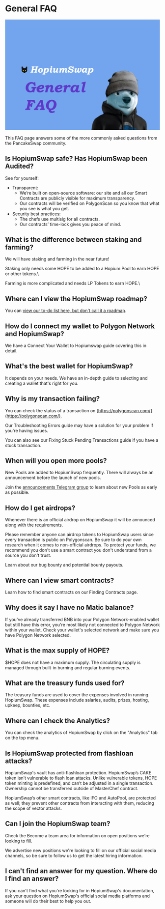 # General FAQ

![](../.gitbook/assets/GeneralFAQ.png)

This FAQ page answers some of the more commonly asked questions from the PancakeSwap community.

## Is HopiumSwap safe? Has HopiumSwap been Audited?

See for yourself:

* Transparent:
  * We’re built on open-source software: our site and all our Smart Contracts are publicly visible for maximum transparency.
  * Our contracts will be verified on PolygonScan so you know that what you see is what you get.
* Security best practices:
  * The chefs use multisig for all contracts.
  * Our contracts’ time-lock gives you peace of mind.

## What is the difference between staking and farming?

We will have staking and farming in the near future!

Staking only needs some HOPE to be added to a Hopium Pool to earn HOPE or other tokens.\


Farming is more complicated and needs LP Tokens to earn HOPE.\


## Where can I view the HopiumSwap roadmap?

You can [view our to-do list here, but don't call it a roadmap](https://docs.hopiumswap.info/product-docs/roadmap).

## How do I connect my wallet to Polygon Network and HopiumSwap?

We have a Connect Your Wallet to Hopiumswap guide covering this in detail.

## What's the best wallet for HopiumSwap?

It depends on your needs. We have an in-depth guide to selecting and creating a wallet that's right for you.

## Why is my transaction failing?

You can check the status of a transaction on [https://polygonscan.com/](https://polygonscan.com/).

Our Troubleshooting Errors guide may have a solution for your problem if you're having issues.

You can also see our Fixing Stuck Pending Transactions guide if you have a stuck transaction.

## When will you open more pools?

New Pools are added to HopiumSwap frequently. There will always be an announcement before the launch of new pools.

Join the [announcements Telegram group](https://t.me/HopiumSwapExchange) to learn about new Pools as early as possible.



## How do I get airdrops?

Whenever there is an official airdrop on HopiumSwap it will be announced along with the requirements.

Please remember anyone can airdrop tokens to HopiumSwap users since every transaction is public on Polygonscan. Be sure to do your own research when it comes to non-official airdrops. To protect your funds, we recommend you don't use a smart contract you don't understand from a source you don't trust.

Learn about our bug bounty and potential bounty payouts.

## Where can I view smart contracts?

Learn how to find smart contracts on our Finding Contracts page.

## Why does it say I have no Matic balance?

If you've already transferred BNB into your Polygon Network-enabled wallet but still have this error, you're most likely not connected to Polygon Network within your wallet. Check your wallet's selected network and make sure you have Polygon Network selected.

## What is the max supply of HOPE?

$HOPE does not have a maximum supply. The circulating supply is managed through built-in burning and regular burning events.

## What are the treasury funds used for?

The treasury funds are used to cover the expenses involved in running HopiumSwap. These expenses include salaries, audits, prizes, hosting, upkeep, bounties, etc.

## Where can I check the Analytics?

You can check the analytics of HopiumSwap by click on the "Analytics" tab on the top menu.

## Is HopiumSwap protected from flashloan attacks?

HopiumSwap's vault has anti-flashloan protection. HopiumSwap’s CAKE token isn’t vulnerable to flash loan attacks. Unlike vulnerable tokens, HOPE token minting is predefined, and can’t be adjusted in a single transaction. Ownership cannot be transferred outside of MasterChef contract.

HopiumSwap’s other smart contracts, like IFO and AutoPool, are protected as well; they prevent other contracts from interacting with them, reducing the scope of vector attacks.

## Can I join the HopiumSwap team?

Check the Become a team area for information on open positions we're looking to fill.

We advertise new positions we're looking to fill on our official social media channels, so be sure to follow us to get the latest hiring information.

## I can't find an answer for my question. Where do I find an answer?

If you can't find what you're looking for in HopiumSwap's documentation, ask your question on HopiumSwap's official social media platforms and someone will do their best to help you out.
